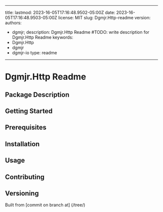 ---

title:
lastmod: 2023-16-05T17:16:48.9502-05:00Z
date: 2023-16-05T17:16:48.9503-05:00Z
license: MIT
slug: Dgmjr.Http-readme
version:
authors:
- dgmjr;
description: Dgmjr.Http Readme #TODO: write description for Dgmjr.Http Readme
keywords:
- Dgmjr.Http
- dgmjr
- dgmjr-io
type: readme
------------

# Dgmjr.Http Readme

<!-- TODO: Write the contents of the Dgmjr.Http Readme file -->

## Package Description

## Getting Started

## Prerequisites

## Installation

## Usage

## Contributing

## Versioning

Built from [commit  on branch  at]
(/tree/)
